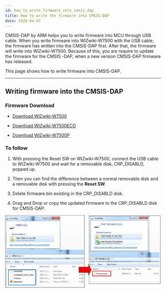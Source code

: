 ```yaml
---
id: how_to_write_firmware_into_cmsis_dap
title: How to write the firmware into CMSIS-DAP
date: 2020-04-07
---
```


CMSIS-DAP by ARM helps you to write firmware into MCU through USB cable.
When you write firmware into WIZwiki-W7500 with the USB cable, the
firmware has written into the CMSIS-DAP first. After that, the firmware
will write into WIZwiki-W7500. Because of this, you are require to
update the firmware for the
CMSIS <a href="/img/products/wizwiki_w7500/start_getting_started/lpc11u35_wizwiki_w7500_if_crc_20170411.zip" target="_blank"></a>-DAP,
when a new version CMSIS-DAP firmware has released.

This page shows how to write firmware into CMSIS-DAP.

---


## Writing firmware into the CMSIS-DAP 
### Firmware Download 
  * <a href="/img/products/w7500/overview/lpc11u35_wizwiki_w7500_if_crc_20170420.zip" target="_blank">Download WIZwiki-W7500</a>

  * <a href="/img/products/w7500/overview/lpc11u35_wizwiki_w7500_eco_if_crc_20170420.zip" target="_blank">Download WIZwiki-W7500ECO</a>

  * <a href="/img/products/w7500/overview/lpc11u35_wizwiki_w7500p_if_crc_20170420.zip" target="_blank">Download WIZwiki-W7500P</a>


### To follow

   1. With pressing the Reset SW on WIZwiki-W7500, connect the USB cable to WIZwiki-W7500 and  wait for a removable disk, CRP_DISABLD, popped up.

   2. Then you can find the difference between a normal removable disk and a removable disk with pressing the **Reset SW**.
    
   3.  Delete firmware.bin existing in the CRP_DISABLD disk.
    
   4.  Drag and Drop or copy the updated firmware to the CRP_DISABLD disk for CMSIS-DAP.

 ![](/img/products/w7500/overview/firm_cmsis_reset.jpg)
